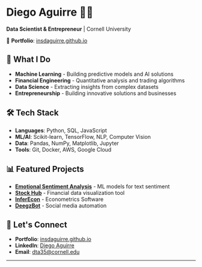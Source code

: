 # Diego Aguirre 👨‍💻

**Data Scientist & Entrepreneur** | Cornell University

🔗 **Portfolio**: [insdaguirre.github.io](https://insdaguirre.github.io)

## 🚀 What I Do

- **Machine Learning** - Building predictive models and AI solutions
- **Financial Engineering** - Quantitative analysis and trading algorithms  
- **Data Science** - Extracting insights from complex datasets
- **Entrepreneurship** - Building innovative solutions and businesses

## 🛠️ Tech Stack

- **Languages**: Python, SQL, JavaScript
- **ML/AI**: Scikit-learn, TensorFlow, NLP, Computer Vision
- **Data**: Pandas, NumPy, Matplotlib, Jupyter
- **Tools**: Git, Docker, AWS, Google Cloud

## 📊 Featured Projects

- **[Emotional Sentiment Analysis](https://github.com/insdaguirre/Emotional_Sentiment_Analysis)** - ML models for text sentiment
- **[Stock Hub](https://github.com/insdaguirre/Stock_Hub)** - Financial data visualization tool
- **[InferEcon](https://github.com/insdaguirre/InferEcon)** - Econometrics Software
- **[DeegzBot](https://github.com/insdaguirre/DeegzBot)** - Social media automation

## 🤝 Let's Connect

- **Portfolio**: [insdaguirre.github.io](https://insdaguirre.github.io)
- **LinkedIn**: [Diego Aguirre](https://linkedin.com/in/diego-aguirre-110729219)
- **Email**: dta35@cornell.edu

---
